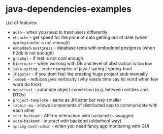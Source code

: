 # java-dependencies-examples
List of features:
* `auth` - when you need to treat users differently
* `ehcache` - get speed for the price of data getting out of date (when spring cache is not enough)
* `embedded-postgress` - database tests with embedded postgress (when h2db is not enough)
* `graphql` - if rest is not cool enough
* `hibernate` - when working with DB and level of abstraction is too low
* `java-spring` - code examples of java / spring / spring-boot
* `jhipster` - if you dont feel like creating huge project stub manually
* `lombok` - reduces java verbosity (why waste time say lot word when few word do trick)
* `mapstruct` - automate object conversion (e.g. between entities and DTOs) 
* `project-template` - same as JHipster but way smaller
* `rabbit-mq` - allows components of distributed app to communicate with each other
* `rest-backend` - API for interaction with backend (+swagger)
* `soap-backend` - interact with backend (oldschool way)
* `spring-boot-admin` - when you need fancy app monitoring with GUI
